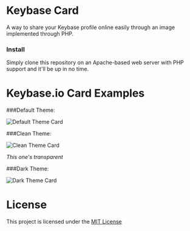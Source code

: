 # Keybase Card
A way to share your Keybase profile online easily through an image implemented through PHP.

### Install
Simply clone this repository on an Apache-based web server with PHP support and it'll be up in no time.

# Keybase.io Card Examples

###Default Theme:

![Default Theme Card](https://i.imgur.com/mt4Ya4s.png)

###Clean Theme:

![Clean Theme Card](https://i.imgur.com/ZVJEESB.png)

*This one's transparent*

###Dark Theme:

![Dark Theme Card](https://i.imgur.com/7wWJ6Yb.png)

# License

This project is licensed under the [MIT License](https://github.com/onlineth/Keybase.io-Card-Node.js/blob/master/LICENSE)

